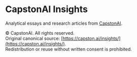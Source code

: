 # CapstonAI Insights

Analytical essays and research articles from [CapstonAI](https://capston.ai).

© CapstonAI. All rights reserved.  
Original canonical source: [https://capston.ai/insights/](https://capston.ai/insights/).  
Redistribution or reuse without written consent is prohibited.
